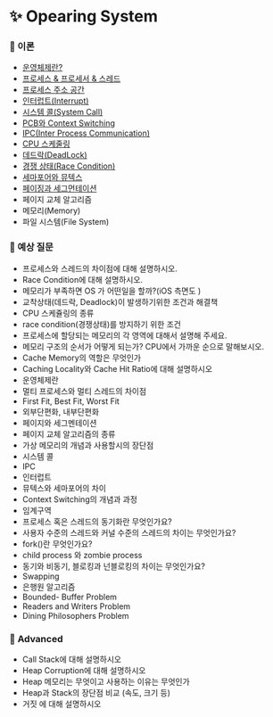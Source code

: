 # ✨ Opearing System

### 📌 이론

- [운영체제란?](https://github.com/SeoYeonBae/CS_study/blob/main/OperatingSystem/%ec%9a%b4%ec%98%81%ec%b2%b4%ec%a0%9c%eb%9e%80.md)
- [프로세스 & 프로세서 & 스레드](https://github.com/SeoYeonBae/CS_study/blob/main/OperatingSystem/%ED%94%84%EB%A1%9C%EC%84%B8%EC%8A%A4%2C%20%ED%94%84%EB%A1%9C%EC%84%B8%EC%84%9C%20%EA%B7%B8%EB%A6%AC%EA%B3%A0%20%EC%8A%A4%EB%A0%88%EB%93%9C.md)
- [프로세스 주소 공간](https://github.com/SeoYeonBae/CS_study/blob/main/OperatingSystem/%ED%94%84%EB%A1%9C%EC%84%B8%EC%8A%A4%20%EC%A3%BC%EC%86%8C%20%EA%B3%B5%EA%B0%84.md)
- [인터럽트(Interrupt)](<https://github.com/SeoYeonBae/CS_study/blob/main/OperatingSystem/%ec%9d%b8%ed%84%b0%eb%9f%bd%ed%8a%b8(Interrupt).md>)
- [시스템 콜(System Call)](<https://github.com/SeoYeonBae/CS_study/blob/main/OperatingSystem/%EC%8B%9C%EC%8A%A4%ED%85%9C%20%EC%BD%9C(System%20Call).md>)
- [PCB와 Context Switching](https://github.com/SeoYeonBae/CS_study/blob/main/OperatingSystem/PCB%20%EC%99%80%20Context%20Switching.md)
- [IPC(Inter Process Communication)](<https://github.com/SeoYeonBae/CS_study/blob/main/OperatingSystem/IPC(Inter%20Process%20Communication).md>)
- [CPU 스케줄링](https://github.com/SeoYeonBae/CS_study/blob/main/OperatingSystem/CPU%EC%8A%A4%EC%BC%80%EC%A4%84%EB%A7%81.md)
- [데드락(DeadLock)](<https://github.com/SeoYeonBae/CS_study/blob/main/OperatingSystem/%EB%8D%B0%EB%93%9C%EB%9D%BD(DeadLock).md>)
- [경쟁 상태(Race Condition)](<https://github.com/SeoYeonBae/CS_study/blob/main/OperatingSystem/%EA%B2%BD%EC%9F%81%20%EC%83%81%ED%83%9C(Race%20Condition).md>)
- [세마포어와 뮤텍스](https://github.com/SeoYeonBae/CS_study/blob/main/OperatingSystem/%EC%84%B8%EB%A7%88%ED%8F%AC%EC%96%B4%EC%99%80%20%EB%AE%A4%ED%85%8D%EC%8A%A4.md)
- [페이징과 세그먼테이션](https://github.com/SeoYeonBae/CS_study/blob/main/OperatingSystem/%ed%8e%98%ec%9d%b4%ec%a7%95%ea%b3%bc+%ec%84%b8%ea%b7%b8%eb%a8%bc%ed%85%8c%ec%9d%b4%ec%85%98.md)
- 페이지 교체 알고리즘
- 메모리(Memory)
- 파일 시스템(File System)

### 📌 예상 질문

- 프로세스와 스레드의 차이점에 대해 설명하시오.
- Race Condition에 대해 설명하시오.
- 메모리가 부족하면 OS 가 어떤일을 할까?(iOS 측면도 )
- 교착상태(데드락, Deadlock)이 발생하기위한 조건과 해결책
- CPU 스케쥴링의 종류
- race condition(경쟁상태)를 방지하기 위한 조건
- 프로세스에 할당되는 메모리의 각 영역에 대해서 설명해 주세요.
- 메모리 구조의 순서가 어떻게 되는가? CPU에서 가까운 순으로 말해보시오.
- Cache Memory의 역할은 무엇인가
- Caching Locality와 Cache Hit Ratio에 대해 설명하시오
- 운영체제란
- 멀티 프로세스와 멀티 스레드의 차이점
- First Fit, Best Fit, Worst Fit
- 외부단편화, 내부단편화
- 페이지와 세그멘테이션
- 페이지 교체 알고리즘의 종류
- 가상 메모리의 개념과 사용할시의 장단점
- 시스템 콜
- IPC
- 인터럽트
- 뮤텍스와 세마포어의 차이
- Context Switching의 개념과 과정
- 임계구역
- 프로세스 혹은 스레드의 동기화란 무엇인가요?
- 사용자 수준의 스레드와 커널 수준의 스레드의 차이는 무엇인가요?
- fork()란 무엇인가요?
- child process 와 zombie process
- 동기와 비동기, 블로킹과 넌블로킹의 차이는 무엇인가요?
- Swapping
- 은행원 알고리즘
- Bounded- Buffer Problem
- Readers and Writers Problem
- Dining Philosophers Problem

### 📌 **Advanced**

- Call Stack에 대해 설명하시오
- Heap Corruption에 대해 설명하시오
- Heap 메모리는 무엇이고 사용하는 이유는 무엇인가
- Heap과 Stack의 장단점 비교 (속도, 크기 등)
- 거짓 에 대해 설명하시오
